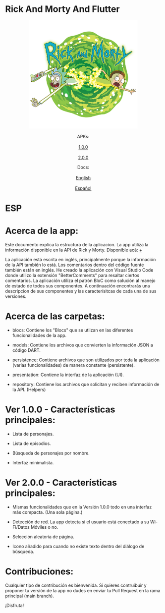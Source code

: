 # Rick And Morty And Flutter

<p align="center">
  <img src="https://github.com/navirobayo/RickAndMortyAndFlutter/blob/main/repoassets/images/repo_cover.png" width="350" title="hover text">
</p>

<p align="center">
  APKs:
  <br>
  <br>
  <a href="https://github.com/navirobayo/RickAndMortyAndFlutter/blob/main/repoassets/apks/rick_and_morty_api_1.0.0.apk">1.0.0</a>
  <br>
  <br>
  <a href="https://github.com/navirobayo/RickAndMortyAndFlutter/blob/main/repoassets/apks/rick_and_morty_api_2.0.0.apk">2.0.0</a>
</p>

<p align="center">  
  Docs:
  <br>
  <br>
  <a href="https://github.com/navirobayo/RickAndMortyAndFlutter/blob/main/README.md#ENG">English</a>
  <br>
  <br>
  <a href="https://github.com/navirobayo/RickAndMortyAndFlutter/blob/main/README.md#ESP">Español</a>
</p>

# ESP

# Acerca de la app: 

Este documento explica la estructura de la aplicacion. La app utiliza la información disponible en la API de Rick y Morty. Disponible acá: [+](https://rickandmortyapi.com/)


La aplicación está escrita en inglés, principalmente porque la información de la API también lo está. Los comentarios dentro del código fuente también están en inglés. He creado la aplicación con Visual Studio Code donde utilizo la extensión "BetterComments" para resaltar ciertos comentarios. La aplicación utiliza el patrón BloC como solución al manejo de estado de todos sus componentes. A continuación encontrarás una descripcion de sus componentes y las caracterísitcas de cada una de sus versiones. 

# Acerca de las carpetas:

- blocs: Contiene los "Blocs" que se utlizan en las diferentes funcionalidades de la app. 

- models: Contiene los archivos que convierten la información JSON a código DART.

- persistence: Contiene archivos que son utilizados por toda la aplicación (varias funcionalidades) de manera constante (persistente). 

- presentation: Contiene la interfaz de la aplicación (UI).

- repository: Contiene los archivos que solicitan y reciben información de la API. (Helpers) 

# Ver 1.0.0 - Características principales:

- Lista de personajes.
  
- Lista de episodios.
  
- Búsqueda de personajes por nombre.

- Interfaz minimalista.

# Ver 2.0.0 - Características principales:

- Mismas funcionalidades que en la Versión 1.0.0 todo en una interfaz más compacta. (Una sola página.)
  
- Detección de red. La app detecta si el usuario está conectado a su Wi-Fi/Datos Móviles o no. 
  
- Selección aleatoria de página. 

- Icono añadido para cuando no existe texto dentro del diálogo de búsqueda.

# Contribuciones: 

Cualquier tipo de contribución es bienvenida. Si quieres contruibuir y proponer tu versión de la app no dudes en enviar tu Pull Request en la rama principal (main branch). 

¡Disfruta!
